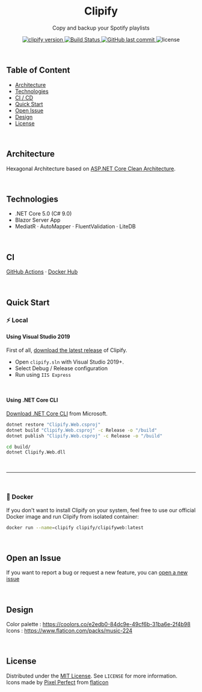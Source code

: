 <h1 align="center">Clipify</h1>
<p align="center">
Copy and backup your Spotify playlists
</p>
<p align="center">
    <a href="https://github.com/yterraillon/clipify/releases" target="_blank">
        <img src="https://img.shields.io/badge/version-v0.0.1-blue?style=for-the-badge&logo=none" alt="clipify version" />
    </a>
    <a href="https://github.com/yterraillon/clipify/actions/workflows/dotnet.yml" target="_blank">
    <img src="https://img.shields.io/github/workflow/status/yterraillon/clipify/.NET/main.svg?style=for-the-badge"
      alt="Build Status" />
    </a>
    <a href="https://github.com/yterraillon/clipify/commits/main">
        <img src="https://img.shields.io/github/last-commit/yterraillon/clipify.svg?style=for-the-badge&logo=github&logoColor=white" alt="GitHub last commit">
    </a>
    <img src="https://img.shields.io/badge/license-mit-red?style=for-the-badge&logo=none" alt="license" />
</p>
<br>

## Table of Content
- [Architecture](#architecture)
- [Technologies](#technologies)
- [CI / CD](#ci)
- [Quick Start](#quick-start)
- [Open Issue](#open-an-issue)
- [Design](#design)
- [License](#license)


<br>

## Architecture

Hexagonal Architecture based on [ASP.NET Core Clean Architecture](https://github.com/jasontaylordev/CleanArchitecture).

<br>

## Technologies

- .NET Core 5.0 (C# 9.0)
- Blazor Server App
- MediatR · AutoMapper · FluentValidation · LiteDB

<br>

## CI

[GitHub Actions](https://github.com/yterraillon/clipify/actions/workflows/dotnet.yml) · [Docker Hub](https://hub.docker.com/r/clipify/clipifyweb)

<br>

## Quick Start

### ⚡️ Local

#### Using Visual Studio 2019

First of all, [download the latest release](https://github.com/yterraillon/clipify/releases) of Clipify.

- Open `clipify.sln` with Visual Studio 2019+.
- Select Debug / Release configuration
- Run using `IIS Express`

<br>

#### Using .NET Core CLI

[Download .NET Core CLI](https://docs.microsoft.com/en-us/dotnet/core/tools/) from Microsoft.

```sh
dotnet restore "Clipify.Web.csproj"
dotnet build "Clipify.Web.csproj" -c Release -o "/build"
dotnet publish "Clipify.Web.csproj" -c Release -o "/build"

cd build/
dotnet Clipify.Web.dll
```

<br>

-----

<br>

### 🐳 Docker

If you don't want to install Clipify on your system, feel free to use our official Docker image and run Clipify from isolated container:

```sh
docker run --name=clipify clipify/clipifyweb:latest
```

<br>

## Open an Issue

If you want to report a bug or request a new feature, you can [open a new issue](https://github.com/yterraillon/clipify/issues/new/choose)

<br>

## Design

Color palette : https://coolors.co/e2edb0-84dc9e-49cf6b-31ba6e-2f4b98
<br>
Icons : https://www.flaticon.com/packs/music-224

<br>

## License

Distributed under the [MIT License](https://github.com/yterraillon/clipify/blob/main/LICENSE). See `LICENSE` for more information.
<br>
Icons made by [Pixel Perfect](https://www.flaticon.com/authors/pixel-perfect) from [flaticon](https://www.flaticon.com/) 
